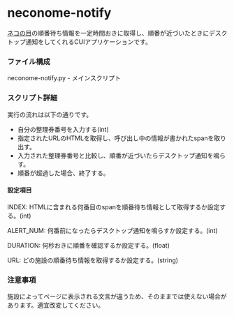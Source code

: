 # neconome-notify

[ネコの目](https://www.neconome.com/)の順番待ち情報を一定時間おきに取得し、順番が近づいたときにデスクトップ通知をしてくれるCUIアプリケーションです。

### ファイル構成
neconome-notify.py - メインスクリプト

### スクリプト詳細
実行の流れは以下の通りです。

- 自分の整理券番号を入力する(int)
- 指定されたURLのHTMLを取得し、呼び出し中の情報が書かれたspanを取り出す。
- 入力された整理券番号と比較し、順番が近づいたらデスクトップ通知を鳴らす。
- 順番が超過した場合、終了する。

#### 設定項目
INDEX: HTMLに含まれる何番目のspanを順番待ち情報として取得するか設定する。(int)

ALERT_NUM: 何番前になったらデスクトップ通知を鳴らすか設定する。(int)

DURATION: 何秒おきに順番を確認するか設定する。(float)

URL: どの施設の順番待ち情報を取得するか設定する。(string)

### 注意事項
施設によってページに表示される文言が違うため、そのままでは使えない場合があります。適宜改変してください。
